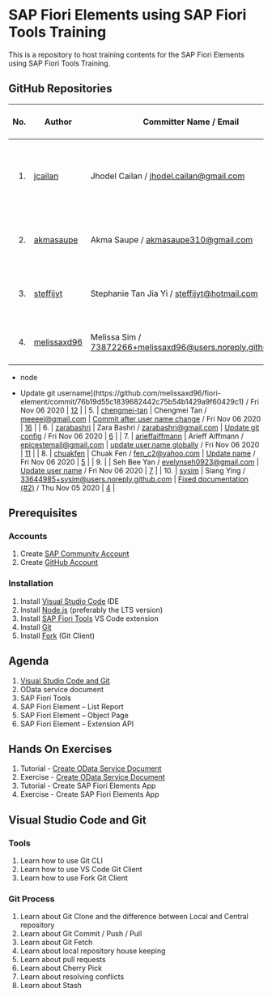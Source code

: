 # SAP Fiori Elements using SAP Fiori Tools Training

This is a repository to host training contents for the SAP Fiori Elements using SAP Fiori Tools Training.

## GitHub Repositories

| No. | Author | Committer Name / Email | Latest Commit / Date | Commits |
| ---:| ------ | ---------------------- | -------------------- |:-------:|
| 1. | [jcailan](https:&#x2F;&#x2F;github.com&#x2F;jcailan) | Jhodel Cailan / jhodel.cailan@gmail.com | [Update git config settings](https:&#x2F;&#x2F;github.com&#x2F;jcailan&#x2F;fiori-element&#x2F;commit&#x2F;868a215fc5348eca53e2b4258a69077bfab16e36) / Fri Nov 06 2020 | [6](https:&#x2F;&#x2F;github.com&#x2F;jcailan&#x2F;fiori-element&#x2F;commits) |
| 2. | [akmasaupe](https:&#x2F;&#x2F;github.com&#x2F;akmasaupe) | Akma Saupe / akmasaupe310@gmail.com | [Update readme](https:&#x2F;&#x2F;github.com&#x2F;akmasaupe&#x2F;fiori-element&#x2F;commit&#x2F;a55f0cda26cab3bb813e6d5c688048cf8f91df64) / Fri Nov 06 2020 | [4](https:&#x2F;&#x2F;github.com&#x2F;akmasaupe&#x2F;fiori-element&#x2F;commits) |
| 3. | [steffijyt](https:&#x2F;&#x2F;github.com&#x2F;steffijyt) | Stephanie Tan Jia Yi / steffijyt@hotmail.com | [test change](https:&#x2F;&#x2F;github.com&#x2F;steffijyt&#x2F;fiori-element&#x2F;commit&#x2F;2c5157f90d2dad66e22e68eac1affa2bf3fd593a) / Fri Nov 06 2020 | [4](https:&#x2F;&#x2F;github.com&#x2F;steffijyt&#x2F;fiori-element&#x2F;commits) |
| 4. | [melissaxd96](https:&#x2F;&#x2F;github.com&#x2F;melissaxd96) | Melissa Sim / 73872266+melissaxd96@users.noreply.github.com | [Delete this branch (#4)

* node

* Update git username](https:&#x2F;&#x2F;github.com&#x2F;melissaxd96&#x2F;fiori-element&#x2F;commit&#x2F;76b19d55c1839682442c75b54b1429a9f60429c1) / Fri Nov 06 2020 | [12](https:&#x2F;&#x2F;github.com&#x2F;melissaxd96&#x2F;fiori-element&#x2F;commits) |
| 5. | [chengmei-tan](https:&#x2F;&#x2F;github.com&#x2F;chengmei-tan) | Chengmei Tan / meeeei@gmail.com | [Commit after user name change](https:&#x2F;&#x2F;github.com&#x2F;chengmei-tan&#x2F;fiori-element&#x2F;commit&#x2F;4f5cb99cd08ed4960c0b888a6a4bf4f0fc025e6f) / Fri Nov 06 2020 | [16](https:&#x2F;&#x2F;github.com&#x2F;chengmei-tan&#x2F;fiori-element&#x2F;commits) |
| 6. | [zarabashri](https:&#x2F;&#x2F;github.com&#x2F;zarabashri) | Zara Bashri / zarabashri@gmail.com | [Update git config](https:&#x2F;&#x2F;github.com&#x2F;zarabashri&#x2F;fiori-element&#x2F;commit&#x2F;6f21d73d8d2902a858a6906d302e8b4533c6dcdc) / Fri Nov 06 2020 | [6](https:&#x2F;&#x2F;github.com&#x2F;zarabashri&#x2F;fiori-element&#x2F;commits) |
| 7. | [arieffaiffmann](https:&#x2F;&#x2F;github.com&#x2F;arieffaiffmann) | Arieff Aiffmann / epicestemail@gmail.com | [update user.name globally](https:&#x2F;&#x2F;github.com&#x2F;arieffaiffmann&#x2F;fiori-element&#x2F;commit&#x2F;562b8dd2912bf48b0198080a5d4680db7c991b37) / Fri Nov 06 2020 | [11](https:&#x2F;&#x2F;github.com&#x2F;arieffaiffmann&#x2F;fiori-element&#x2F;commits) |
| 8. | [chuakfen](https:&#x2F;&#x2F;github.com&#x2F;chuakfen) | Chuak Fen / fen_c2@yahoo.com | [Update name](https:&#x2F;&#x2F;github.com&#x2F;cfsoo&#x2F;fiori-element&#x2F;commit&#x2F;f7e8f04ec0eea1890819f8d41dc6dd4b7022bd40) / Fri Nov 06 2020 | [5](https:&#x2F;&#x2F;github.com&#x2F;cfsoo&#x2F;fiori-element&#x2F;commits) |
| 9. | []() | Seh Bee Yan / evelynseh0923@gmail.com | [Update user name](https:&#x2F;&#x2F;github.com&#x2F;sby0923&#x2F;fiori-element&#x2F;commit&#x2F;badd419f444ef04def06f9a7b2f44885038055ad) / Fri Nov 06 2020 | [7](https:&#x2F;&#x2F;github.com&#x2F;sby0923&#x2F;fiori-element&#x2F;commits) |
| 10. | [sysim](https:&#x2F;&#x2F;github.com&#x2F;sysim) | Siang Ying / 33644985+sysim@users.noreply.github.com | [Fixed documentation (#2)](https:&#x2F;&#x2F;github.com&#x2F;sysim&#x2F;fiori-element&#x2F;commit&#x2F;553b5b8907f331569315676455fd203d4ac3b476) / Thu Nov 05 2020 | [4](https:&#x2F;&#x2F;github.com&#x2F;sysim&#x2F;fiori-element&#x2F;commits) |

## Prerequisites

### Accounts

1. Create [SAP Community Account](https://community.sap.com/)
2. Create [GitHub Account](https://github.com/join)

### Installation

1. Install [Visual Studio Code](https://code.visualstudio.com/download) IDE
2. Install [Node.js](https://nodejs.org/en/download/) (preferably the LTS version)
3. Install [SAP Fiori Tools](https://marketplace.visualstudio.com/items?itemName=SAPSE.sap-ux-fiori-tools-extension-pack) VS Code extension
4. Install [Git](https://git-scm.com/downloads)
5. Install [Fork](https://git-fork.com/) (Git Client)

## Agenda

1. [Visual Studio Code and Git](#visual-studio-code-and-git)
2. OData service document
3. SAP Fiori Tools
4. SAP Fiori Element – List Report
5. SAP Fiori Element – Object Page
6. SAP Fiori Element – Extension API

## Hands On Exercises

1. Tutorial - [Create OData Service Document](https://developers.sap.com/tutorials/hcp-webide-create-odata-model.html)
2. Exercise - [Create OData Service Document](https://vestapartners.sharepoint.com/:w:/s/DDCKL/EVNDaN_EKgpCiU6HcMJdBPoB5YPAIsrqBSPepsfQ9uiabQ?e=qnF9QF)
3. Tutorial - Create SAP Fiori Elements App
4. Exercise - Create SAP Fiori Elements App

## Visual Studio Code and Git

### Tools

1. Learn how to use Git CLI
2. Learn how to use VS Code Git Client
3. Learn how to use Fork Git Client

### Git Process

1. Learn about Git Clone and the difference between Local and Central repository
2. Learn about Git Commit / Push / Pull
3. Learn about Git Fetch
4. Learn about local repository house keeping
5. Learn about pull requests
6. Learn about Cherry Pick
7. Learn about resolving conflicts
8. Learn about Stash